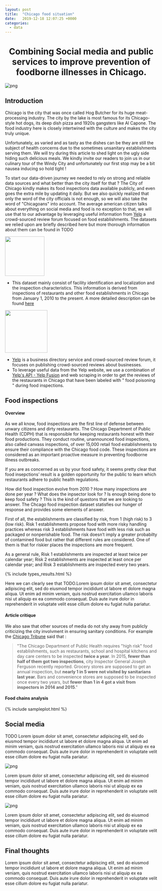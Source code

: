 ```yaml
---
layout: post
title:  "Chicago food situation"
date:   2019-12-18 12:07:25 +0000
categories:
  - data
---
```


# <center> Combining Social media and public services to improve prevention of foodborne illnesses in Chicago.</center>
![png](chicago-banner.jpg)

## Introduction

Chicago is the city that was once called Hog Butcher for its huge meat-processing industry. The city by the lake is most famous for its Chicago-style hot dogs, its deep dish pizza and 1920s gangsters like Al Capone. The food industry here is closely intertwined with the culture and makes the city truly unique.

Unfortunately, as varied and as tasty as the dishes can be they are still the subject of health concerns due to the sometimes unsanitary establishments serving them. We will try during this article to shed light on the ugly side hiding such delicious meals. We kindly invite our readers to join us in our culinary tour of the Windy City and unfortunately our first stop may be a bit nausea inducing so hold tight !

To start our data-driven journey we needed to rely on strong and reliable data sources and what better than the city itself for that ? The City of Chicago kindly makes its food inspections data available publicly, and even goes the extra mile by updating it daily. But we also quickly realized that only the word of the city officials is not enough, so we will also take the word of "Chicagoans" into account. 
The average american citizen talks about everything on social media and food is no exception to that, we will use that to our advantage by leveraging useful information from [Yelp](https://www.yelp.com) a crowd-sourced review forum focused on food establishments.
The datasets we relied upon are briefly described here but more thorough information about them can be found in TODO

<img style="float: center;" height="130" src="chicago2.png">


- This dataset mainly consist of facility identification and localization and the inspection characteristics. This information is derived from inspections of restaurants and other food establishments in Chicago from January 1, 2010 to the present. A more detailed description can be found [here](https://data.cityofchicago.org/api/assets/BAD5301B-681A-4202-9D25-51B2CAE672FF)
    
<img style="float: center;" height="140"  src="yelp.png">


- [Yelp](https://www.google.com) is a business directory service and crowd-sourced review forum, it focuses on publishing crowd-sourced reviews about businesses. 
- To leverage useful data from the Yelp website, we use a combination of [Yelp's API - Yelp Fusion](https://www.yelp.com/fusion) and web scraping 
in order to get the reviews of the restaurants in Chicago that 
have been labeled with " food poisoning " during food inspections.



## Food inspections

#### Overview 

As we all know, food inspections are the first line of defense between unwary citizens and dirty restaurants. The Chicago Department of Public Health (CDPH) that is responsible for keeping restaurants honest with their food productions.
They conduct routine, unannounced food inspections, also called canvass inspections, of over 15,000 retail food establishments to ensure their compliance with the Chicago food code.
These inspections are considered as an important proactive measure in preventing foodborne illness outbreaks.

If you are as concerned as us by your food safety, it seems pretty clear that food insepctions’ result is a golden opportunity for the public to learn which restaurants adhere to public health regulations.

How did food inspection evolve from 2010 ?  How many inspections are done per year ? What does the inpsector look for ? Is enough being done to keep food safety ? This is the kind of questons that we are looking to answer.
The Chcago food inspection dataset statisfies our hunger of response and provides some elements of answer.

First of all, the establishments are classified by risk, from 1 (high risk)  to 3 (low risk).
Risk 1 establishments propose food with more risky handling practices whereas risk 3 establishments have food with less risk such as packaged or nonperishable food.
The risk doesn’t imply a greater probabilty of contamined food but rather that different rules are considered. One of them is that for riskier places the inspections are more frequent.  

As a general rule, Risk 1 establishments are inspected at least twice per calendar year; Risk 2 establishments are inspected at least once per calendar year; and Risk 3 establishments are inspected every two years.

{% include types_results.html %}

Here we can clearly see that TODO.Lorem ipsum dolor sit amet, consectetur adipiscing elit, sed do eiusmod tempor incididunt ut labore et dolore magna aliqua. Ut enim ad minim veniam, quis nostrud exercitation ullamco laboris nisi ut aliquip ex ea commodo consequat. Duis aute irure dolor in reprehenderit in voluptate velit esse cillum dolore eu fugiat nulla pariatur. 

#### Article critique

We also saw that other sources of media do not shy away from publicly criticizing the city involvment in ensuring sanitary conditions. For example the [Chicago Tribune](https://www.chicagotribune.com/opinion/editorials/ct-inspect-food-safety-edit-20161209-story.html?fbclid=IwAR3csHYii5Zx0DWaztytqWG2RCZgXvwntuXKV1bmhECrz1r_G2oZRUJdqEQ) said that :
>"The Chicago Department of Public Health requires "high risk" food establishments, such as restaurants, school and hospital kitchens and day care centers to be inspected **twice a year**. In 2015, **fewer than half of them got two inspections**, city Inspector General Joseph Ferguson recently reported. Grocery stores are supposed to get an annual inspection, but **nearly 1 in 5 were not visited by sanitarians last year.** Bars and convenience stores are supposed to be inspected once every two years, but **fewer than 1 in 4 got a visit from inspectors in 2014 and 2015**."


#### Food chains analysis 

{% include sampleplot.html %}


## Social media
TODO
Lorem ipsum dolor sit amet, consectetur adipiscing elit, sed do eiusmod tempor incididunt ut labore et dolore magna aliqua. Ut enim ad minim veniam, quis nostrud exercitation ullamco laboris nisi ut aliquip ex ea commodo consequat. Duis aute irure dolor in reprehenderit in voluptate velit esse cillum dolore eu fugiat nulla pariatur. 

![png](pres1.png)

Lorem ipsum dolor sit amet, consectetur adipiscing elit, sed do eiusmod tempor incididunt ut labore et dolore magna aliqua. Ut enim ad minim veniam, quis nostrud exercitation ullamco laboris nisi ut aliquip ex ea commodo consequat. Duis aute irure dolor in reprehenderit in voluptate velit esse cillum dolore eu fugiat nulla pariatur. 


![png](timeseries.png)

Lorem ipsum dolor sit amet, consectetur adipiscing elit, sed do eiusmod tempor incididunt ut labore et dolore magna aliqua. Ut enim ad minim veniam, quis nostrud exercitation ullamco laboris nisi ut aliquip ex ea commodo consequat. Duis aute irure dolor in reprehenderit in voluptate velit esse cillum dolore eu fugiat nulla pariatur. 


## Final thoughts
Lorem ipsum dolor sit amet, consectetur adipiscing elit, sed do eiusmod tempor incididunt ut labore et dolore magna aliqua. Ut enim ad minim veniam, quis nostrud exercitation ullamco laboris nisi ut aliquip ex ea commodo consequat. Duis aute irure dolor in reprehenderit in voluptate velit esse cillum dolore eu fugiat nulla pariatur. 




<script type="text/javascript">

today = new Date();

BigDay = new Date("January 10, 2020");

msPerDay = 24 * 60 * 60 * 1000 ;

timeLeft = (BigDay.getTime() - today.getTime());

e_daysLeft = timeLeft / msPerDay;

daysLeft = Math.floor(e_daysLeft);

e_hrsLeft = (e_daysLeft - daysLeft)*24;

hrsLeft = Math.floor(e_hrsLeft);

minsLeft = Math.floor((e_hrsLeft - hrsLeft)*60);

document.write("If you are interested in hearing more about the project, there are only <BR> <H4>" + daysLeft + " days " + hrsLeft +" hours and " + minsLeft + " minutes left </H4> Until our poster presentation. Stay tuned!<P>");

</script>
